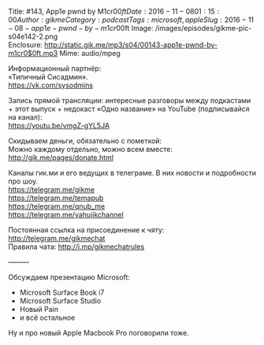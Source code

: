 Title: #143, App1e pwnd by M1cr0$0ft
Date: 2016-11-08 01:15:00
Author: gikme
Category: podcast
Tags: microsoft, apple
Slug: 2016-11-08-app1e-pwnd-by-m1cr0$0ft
Image: /images/episodes/gikme-pic-s04e142-2.png  
Enclosure: http://static.gik.me/mp3/s04/00143-app1e-pwnd-by-m1cr0$0ft.mp3
Mime: audio/mpeg


Информационный партнёр:  
«Типичный Сисадмин».  
<https://vk.com/sysodmins>

Запись прямой трансляции: интересные разговоры между подкастами + этот выпуск + недокаст «Одно название» на YouTube (подписывайся на канал):  
<https://youtu.be/vmgZ-gYL5JA>

Скидываем деньги, обязательно с пометкой:  
Можно каждому отдельно, можно всем вместе:  
<http://gik.me/pages/donate.html>

Каналы гик.ми и его ведущих в телеграме. В них новости и подробности про шоу.  
<https://telegram.me/gikme>  
<https://telegram.me/temapub>  
<https://telegram.me/qnub_me>  
<https://telegram.me/yahujikchannel>

Постоянная ссылка на присоединение к чяту: <http://telegram.me/gikmechat>  
Правила чата: <http://j.mp/gikmechatrules>

———

Обсуждаем презентацию Microsoft:

* Microsoft Surface Book i7
* Microsoft Surface Studio
* Новый Pain
* и всё остальное

Ну и про новый Apple Macbook Pro поговорили тоже.


